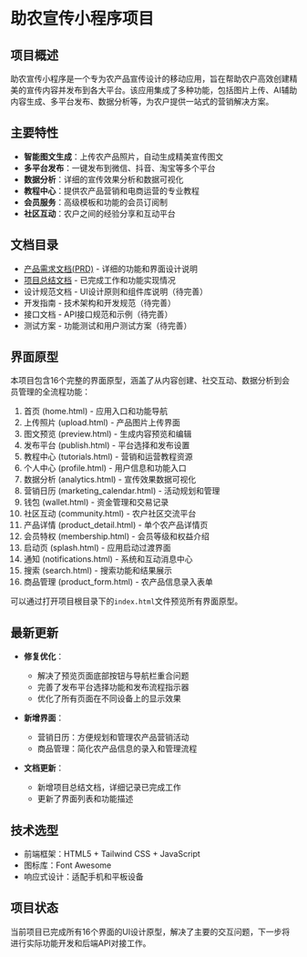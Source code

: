 # 助农宣传小程序项目

## 项目概述

助农宣传小程序是一个专为农产品宣传设计的移动应用，旨在帮助农户高效创建精美的宣传内容并发布到各大平台。该应用集成了多种功能，包括图片上传、AI辅助内容生成、多平台发布、数据分析等，为农户提供一站式的营销解决方案。

## 主要特性

- **智能图文生成**：上传农产品照片，自动生成精美宣传图文
- **多平台发布**：一键发布到微信、抖音、淘宝等多个平台
- **数据分析**：详细的宣传效果分析和数据可视化
- **教程中心**：提供农产品营销和电商运营的专业教程
- **会员服务**：高级模板和功能的会员订阅制
- **社区互动**：农户之间的经验分享和互动平台

## 文档目录

- [产品需求文档(PRD)](PRD.md) - 详细的功能和界面设计说明
- [项目总结文档](project_summary.md) - 已完成工作和功能实现情况
- 设计规范文档 - UI设计原则和组件库说明（待完善）
- 开发指南 - 技术架构和开发规范（待完善）
- 接口文档 - API接口规范和示例（待完善）
- 测试方案 - 功能测试和用户测试方案（待完善）

## 界面原型

本项目包含16个完整的界面原型，涵盖了从内容创建、社交互动、数据分析到会员管理的全流程功能：

1. 首页 (home.html) - 应用入口和功能导航
2. 上传照片 (upload.html) - 产品图片上传界面
3. 图文预览 (preview.html) - 生成内容预览和编辑
4. 发布平台 (publish.html) - 平台选择和发布设置
5. 教程中心 (tutorials.html) - 营销和运营教程资源
6. 个人中心 (profile.html) - 用户信息和功能入口
7. 数据分析 (analytics.html) - 宣传效果数据可视化
8. 营销日历 (marketing_calendar.html) - 活动规划和管理
9. 钱包 (wallet.html) - 资金管理和交易记录
10. 社区互动 (community.html) - 农户社区交流平台
11. 产品详情 (product_detail.html) - 单个农产品详情页
12. 会员特权 (membership.html) - 会员等级和权益介绍
13. 启动页 (splash.html) - 应用启动过渡界面
14. 通知 (notifications.html) - 系统和互动消息中心
15. 搜索 (search.html) - 搜索功能和结果展示
16. 商品管理 (product_form.html) - 农产品信息录入表单

可以通过打开项目根目录下的`index.html`文件预览所有界面原型。

## 最新更新

- **修复优化**：
  - 解决了预览页面底部按钮与导航栏重合问题
  - 完善了发布平台选择功能和发布流程指示器
  - 优化了所有页面在不同设备上的显示效果

- **新增界面**：
  - 营销日历：方便规划和管理农产品营销活动
  - 商品管理：简化农产品信息的录入和管理流程

- **文档更新**：
  - 新增项目总结文档，详细记录已完成工作
  - 更新了界面列表和功能描述

## 技术选型

- 前端框架：HTML5 + Tailwind CSS + JavaScript
- 图标库：Font Awesome
- 响应式设计：适配手机和平板设备

## 项目状态

当前项目已完成所有16个界面的UI设计原型，解决了主要的交互问题，下一步将进行实际功能开发和后端API对接工作。 